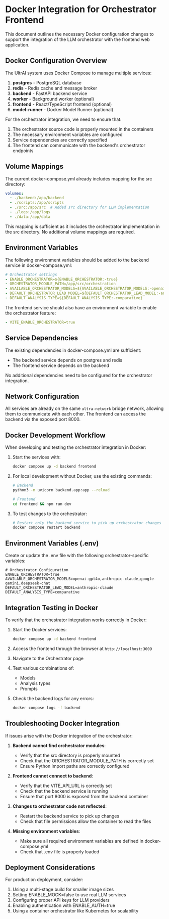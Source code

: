 # Docker Integration for Orchestrator Frontend

This document outlines the necessary Docker configuration changes to support the integration of the LLM orchestrator with the frontend web application.

## Docker Configuration Overview

The UltrAI system uses Docker Compose to manage multiple services:

1. **postgres** - PostgreSQL database
2. **redis** - Redis cache and message broker
3. **backend** - FastAPI backend service
4. **worker** - Background worker (optional)
5. **frontend** - React/TypeScript frontend (optional)
6. **model-runner** - Docker Model Runner (optional)

For the orchestrator integration, we need to ensure that:

1. The orchestrator source code is properly mounted in the containers
2. The necessary environment variables are configured
3. Service dependencies are correctly specified
4. The frontend can communicate with the backend's orchestrator endpoints

## Volume Mappings

The current docker-compose.yml already includes mapping for the src directory:

```yaml
volumes:
  - ./backend:/app/backend
  - ./scripts:/app/scripts
  - ./src:/app/src  # Added src directory for LLM implementation
  - ./logs:/app/logs
  - ./data:/app/data
```

This mapping is sufficient as it includes the orchestrator implementation in the src directory. No additional volume mappings are required.

## Environment Variables

The following environment variables should be added to the backend service in docker-compose.yml:

```yaml
# Orchestrator settings
- ENABLE_ORCHESTRATOR=${ENABLE_ORCHESTRATOR:-true}
- ORCHESTRATOR_MODULE_PATH=/app/src/orchestration
- AVAILABLE_ORCHESTRATOR_MODELS=${AVAILABLE_ORCHESTRATOR_MODELS:-openai-gpt4o,anthropic-claude,google-gemini,deepseek-chat}
- DEFAULT_ORCHESTRATOR_LEAD_MODEL=${DEFAULT_ORCHESTRATOR_LEAD_MODEL:-anthropic-claude}
- DEFAULT_ANALYSIS_TYPE=${DEFAULT_ANALYSIS_TYPE:-comparative}
```

The frontend service should also have an environment variable to enable the orchestrator feature:

```yaml
- VITE_ENABLE_ORCHESTRATOR=true
```

## Service Dependencies

The existing dependencies in docker-compose.yml are sufficient:

- The backend service depends on postgres and redis
- The frontend service depends on the backend

No additional dependencies need to be configured for the orchestrator integration.

## Network Configuration

All services are already on the same `ultra-network` bridge network, allowing them to communicate with each other. The frontend can access the backend via the exposed port 8000.

## Docker Development Workflow

When developing and testing the orchestrator integration in Docker:

1. Start the services with:
   ```bash
   docker compose up -d backend frontend
   ```

2. For local development without Docker, use the existing commands:
   ```bash
   # Backend
   python3 -m uvicorn backend.app:app --reload
   
   # Frontend
   cd frontend && npm run dev
   ```

3. To test changes to the orchestrator:
   ```bash
   # Restart only the backend service to pick up orchestrator changes
   docker compose restart backend
   ```

## Environment Variables (.env)

Create or update the .env file with the following orchestrator-specific variables:

```
# Orchestrator Configuration
ENABLE_ORCHESTRATOR=true
AVAILABLE_ORCHESTRATOR_MODELS=openai-gpt4o,anthropic-claude,google-gemini,deepseek-chat
DEFAULT_ORCHESTRATOR_LEAD_MODEL=anthropic-claude
DEFAULT_ANALYSIS_TYPE=comparative
```

## Integration Testing in Docker

To verify that the orchestrator integration works correctly in Docker:

1. Start the Docker services:
   ```bash
   docker compose up -d backend frontend
   ```

2. Access the frontend through the browser at `http://localhost:3009`

3. Navigate to the Orchestrator page

4. Test various combinations of:
   - Models
   - Analysis types
   - Prompts

5. Check the backend logs for any errors:
   ```bash
   docker compose logs -f backend
   ```

## Troubleshooting Docker Integration

If issues arise with the Docker integration of the orchestrator:

1. **Backend cannot find orchestrator modules**:
   - Verify that the src directory is properly mounted
   - Check that the ORCHESTRATOR_MODULE_PATH is correctly set
   - Ensure Python import paths are correctly configured

2. **Frontend cannot connect to backend**:
   - Verify that the VITE_API_URL is correctly set
   - Check that the backend service is running
   - Ensure that port 8000 is exposed from the backend container

3. **Changes to orchestrator code not reflected**:
   - Restart the backend service to pick up changes
   - Check that file permissions allow the container to read the files

4. **Missing environment variables**:
   - Make sure all required environment variables are defined in docker-compose.yml
   - Check that .env file is properly loaded

## Deployment Considerations

For production deployment, consider:

1. Using a multi-stage build for smaller image sizes
2. Setting ENABLE_MOCK=false to use real LLM services
3. Configuring proper API keys for LLM providers
4. Enabling authentication with ENABLE_AUTH=true
5. Using a container orchestrator like Kubernetes for scalability